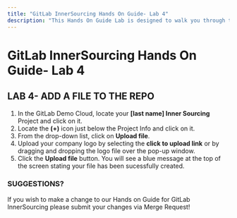 ```yaml
---
title: "GitLab InnerSourcing Hands On Guide- Lab 4"
description: "This Hands On Guide Lab is designed to walk you through the lab exercises used in the GitLab InnerSourcing course."
---
```


# GitLab InnerSourcing Hands On Guide- Lab 4


## LAB 4- ADD A FILE TO THE REPO

1. In the GitLab Demo Cloud, locate your **[last name] Inner Sourcing** Project and click on it.
2. Locate the **(+)** icon just below the Project Info and click on it.
3. From the drop-down list, click on **Upload file**.
4. Upload your company logo by selecting the **click to upload link** or by dragging and dropping the logo file over the pop-up window.
5. Click the **Upload file** button.
You will see a blue message at the top of the screen stating your file has been sucessfully created.

### SUGGESTIONS?

If you wish to make a change to our Hands on Guide for GitLab InnerSourcing please submit your changes via Merge Request!
